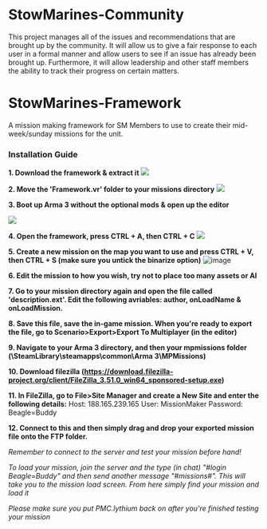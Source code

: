 # StowMarines-Community
This project manages all of the issues and recommendations that are brought up by the community. It will allow us to give a fair response to each user in a formal manner and allow users to see if an issue has already been brought up. Furthermore, it will allow leadership and other staff members the ability to track their progress on certain matters.

# StowMarines-Framework
A mission making framework for SM Members to use to create their mid-week/sunday missions for the unit.

### Installation Guide
**1. Download the framework & extract it**
![](https://i.imgur.com/2RZSX4E.png)



**2. Move the 'Framework.vr' folder to your missions directory**
![](https://i.imgur.com/fp9SQJs.png)



**3. Boot up Arma 3 without the optional mods & open up the editor**

![](https://i.imgur.com/J3U6S3v.png)



**4. Open the framework, press CTRL + A, then CTRL + C**
![](https://i.imgur.com/rCxS7L3.jpg)



**5. Create a new mission on the map you want to use and press CTRL + V, then CTRL + S (make sure you untick the binarize option)**
![image](https://user-images.githubusercontent.com/68105236/132140142-09de8d5a-8405-49fb-93fb-dedb01bad1de.png)

**6. Edit the mission to how you wish, try not to place too many assets or AI**

**7. Go to your mission directory again and open the file called 'description.ext'. Edit the following avriables: author, onLoadName & onLoadMission.**

**8. Save this file, save the in-game mission. When you're ready to export the file, go to Scenario>Export>Export To Multiplayer (in the editor)**

**9. Navigate to your Arma 3 directory, and then your mpmissions folder (\SteamLibrary\steamapps\common\Arma 3\MPMissions)**

**10. Download filezilla (https://download.filezilla-project.org/client/FileZilla_3.51.0_win64_sponsored-setup.exe)**

**11. In FileZilla, go to File>Site Manager and create a New Site and enter the following details:**
Host: 188.165.239.165
User: MissionMaker
Password: Beagle=Buddy

**12. Connect to this and then simply drag and drop your exported mission file onto the FTP folder.**

_Remember to connect to the server and test your mission before hand!_

_To load your mission, join the server and the type (in chat) "#login Beagle=Buddy" and then send another message "#missions#". This will take you to the mission load screen. From here simply find your mission and load it_

_Please make sure you put PMC.lythium back on after you're finished testing your mission_
